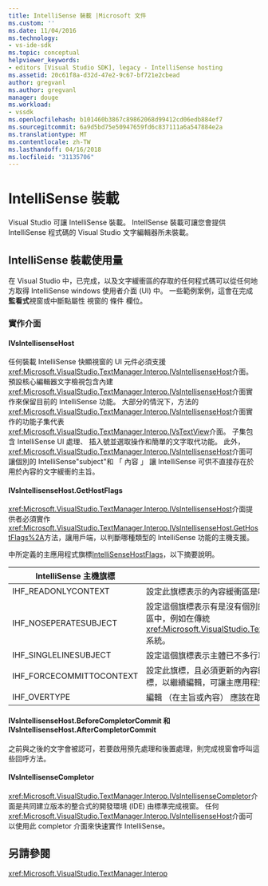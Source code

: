 ```yaml
---
title: IntelliSense 裝載 |Microsoft 文件
ms.custom: ''
ms.date: 11/04/2016
ms.technology:
- vs-ide-sdk
ms.topic: conceptual
helpviewer_keywords:
- editors [Visual Studio SDK], legacy - IntelliSense hosting
ms.assetid: 20c61f8a-d32d-47e2-9c67-bf721e2cbead
author: gregvanl
ms.author: gregvanl
manager: douge
ms.workload:
- vssdk
ms.openlocfilehash: b101460b3867c89862068d99412cd06edb884ef7
ms.sourcegitcommit: 6a9d5bd75e50947659fd6c837111a6a547884e2a
ms.translationtype: MT
ms.contentlocale: zh-TW
ms.lasthandoff: 04/16/2018
ms.locfileid: "31135706"
---
```

# <a name="intellisense-hosting"></a>IntelliSense 裝載
Visual Studio 可讓 IntelliSense 裝載。 IntellSense 裝載可讓您會提供 IntelliSense 程式碼的 Visual Studio 文字編輯器所未裝載。  
  
## <a name="intellisense-hosting-usage"></a>IntelliSense 裝載使用量  
 在 Visual Studio 中，已完成，以及文字緩衝區的存取的任何程式碼可以從任何地方取得 IntelliSense windows 使用者介面 (UI) 中。 一些範例案例，這會在完成**監看式**視窗或中斷點屬性 視窗的 條件 欄位。  
  
### <a name="implementation-interfaces"></a>實作介面  
  
#### <a name="ivsintellisensehost"></a>IVsIntellisenseHost  
 任何裝載 IntelliSense 快顯視窗的 UI 元件必須支援<xref:Microsoft.VisualStudio.TextManager.Interop.IVsIntellisenseHost>介面。 預設核心編輯器文字檢視包含內建<xref:Microsoft.VisualStudio.TextManager.Interop.IVsIntellisenseHost>介面實作來保留目前的 IntelliSense 功能。 大部分的情況下，方法的<xref:Microsoft.VisualStudio.TextManager.Interop.IVsIntellisenseHost>介面實作的功能子集代表<xref:Microsoft.VisualStudio.TextManager.Interop.IVsTextView>介面。 子集包含 IntelliSense UI 處理、 插入號並選取操作和簡單的文字取代功能。 此外，<xref:Microsoft.VisualStudio.TextManager.Interop.IVsIntellisenseHost>介面可讓個別的 IntelliSense"subject"和 「 內容 」 讓 IntelliSense 可供不直接存在於用於內容的文字緩衝的主旨。  
  
#### <a name="ivsintellisensehostgethostflags"></a>IVsIntellisenseHost.GetHostFlags  
 <xref:Microsoft.VisualStudio.TextManager.Interop.IVsIntellisenseHost>介面提供者必須實作<xref:Microsoft.VisualStudio.TextManager.Interop.IVsIntellisenseHost.GetHostFlags%2A>方法，讓用戶端，以判斷哪種類型的 IntelliSense 功能的主機支援。  
  
 中所定義的主應用程式旗標[IntelliSenseHostFlags](../extensibility/intellisensehostflags.md)，以下摘要說明。  
  
|IntelliSense 主機旗標|描述|  
|----------------------------|-----------------|  
|IHF_READONLYCONTEXT|設定此旗標表示的內容緩衝區是唯讀和編輯，就會發生只在主旨文字。|  
|IHF_NOSEPERATESUBJECT|設定這個旗標表示有是沒有個別的 IntelliSense 主旨。 主旨存在於內容緩衝區中，例如在傳統<xref:Microsoft.VisualStudio.TextManager.Interop.IVsTextView>IntelliSense 系統。|  
|IHF_SINGLELINESUBJECT|設定這個旗標表示主體已不多行功能，例如在單一行中編輯**監看式**視窗。|  
|IHF_FORCECOMMITTOCONTEXT|設定此旗標，且必須更新的內容緩衝區，如果要忽略的內容緩衝區上的唯讀旗標，以繼續編輯，可讓主應用程式。|  
|IHF_OVERTYPE|編輯 （在主旨或內容） 應該在取代模式中執行。|  
  
#### <a name="ivsintellisensehostbeforecompletorcommit-and-ivsintellisensehostaftercompletorcommit"></a>IVsIntellisenseHost.BeforeCompletorCommit 和 IVsIntellisenseHost.AfterCompletorCommit  
 之前與之後的文字會被認可，若要啟用預先處理和後置處理，則完成視窗會呼叫這些回呼方法。  
  
#### <a name="ivsintellisensecompletor"></a>IVsIntellisenseCompletor  
 <xref:Microsoft.VisualStudio.TextManager.Interop.IVsIntellisenseCompletor>介面是共同建立版本的整合式的開發環境 (IDE) 由標準完成視窗。 任何<xref:Microsoft.VisualStudio.TextManager.Interop.IVsIntellisenseHost>介面可以使用此 completor 介面來快速實作 IntelliSense。  
  
## <a name="see-also"></a>另請參閱  
 <xref:Microsoft.VisualStudio.TextManager.Interop>